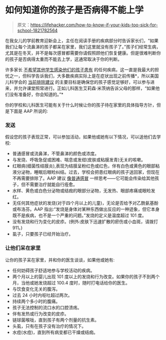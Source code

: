 # 如何知道你的孩子是否病得不能上学

> 原文：<https://lifehacker.com/how-to-know-if-your-kids-too-sick-for-school-1821782564>

在我女儿的学前教育迎新会上，主任在阅读手册的疾病部分时告诉家长们，“如果我们让每个流鼻涕的孩子都呆在家里，我们这里就没有孩子了。”孩子们经常生病，尤其是在冬天，并不是每次感冒都需要你请假照顾他们恢复健康。但是很难判断你的孩子是否病得太重而不能去上学，这通常取决于你的判断。



许多家长 [不希望其他学生感染他们的孩子患有](http://mottnpch.org/reports-surveys/parents-struggle-when-keep-sick-kids-home-school) 的任何疾病，这一直是我最大的担忧之一，但科学告诉我们，大多数疾病实际上是在症状出现之前传播*，所以美国儿科学会的 [当前排除建议](http://cfoc.nrckids.org/StandardView/3.6.1.1) 的主要目标是确保您的孩子感觉足够好，可以参与进来，并允许课堂照常进行。正如儿科医生艾莉森·米茨纳告诉父母的那样，“如果他们没有准备好，你会知道的。”* 

你的学校和儿科医生可能有关于什么时候让你的孩子待在家里的具体指导方针，但是下面是 AAP 所说的:

### 发送

假设您的孩子表现正常，可以参加活动，如果他或她有以下情况，可以送他们去学校:

*   普通感冒或流鼻涕，不管鼻涕的颜色或浓度。
*   与发烧、呼吸急促或困难、喘息或发绀(皮肤或粘膜发青)无关的咳嗽。
*   红眼病(细菌性结膜炎),表现为结膜呈粉红色或红色，伴有白色或黄色的眼部粘液分泌物，睡眠后眼睑纠结。过去，学校会把患红眼病的孩子送回家，但现在不再需要排除了。AAP 建议 [像普通感冒](https://www.aap.org/en-us/advocacy-and-policy/aap-health-initiatives/healthy-child-care/Documents/M3_Pinkeye.pdf) 一样思考——它可能会传染给其他孩子，但不需要治疗就能自行痊愈。
*   水样、黄色或白色分泌物或结痂的眼部分泌物，无发热、眼部疼痛或眼睑发红。
*   无任何其他症状的发烧(对于四个月以上的儿童)，无论是否给予对乙酰氨基酚或布洛芬。AAP 指出:“发烧是身体对某种东西做出反应的一种迹象，但它本身既不是疾病，也不是一个严重的问题。”发烧的定义是温度超过 101 度。
*   没有发烧和行为变化的皮疹。(例外:皮肤下迅速扩散的瘀伤或小血斑，请拨打 911。)
*   虱子，只要孩子已经开始治疗。

### 让他们呆在家里

让你的孩子呆在家里，并和你的医生谈谈，如果他或她有:

*   任何妨碍孩子舒适地参与学校活动的疾病。
*   两个月以上的婴儿出现 101 度以上的发烧和行为改变。如果你的孩子不到两个月，当他或她发烧超过 100.4 度时，随时打电话给你的医生。
*   与饮食变化无关的腹泻。
*   过去 24 小时内呕吐超过两次。
*   持续两个多小时的腹痛。
*   孩子无法控制的流口水的口腔溃疡。
*   伴有发热或行为改变的皮疹。
*   链球菌喉咙，直到孩子有两个剂量的抗生素。
*   头虱，只有在孩子没有治疗的情况下。
*   水痘(水痘)，直到所有病变都已干燥或结痂。